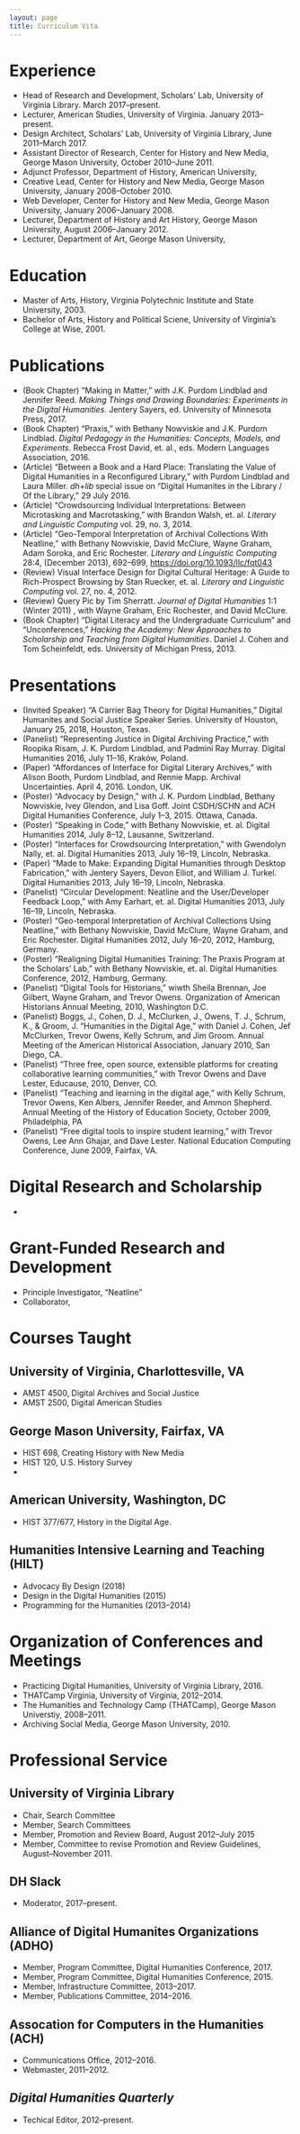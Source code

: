 ```yaml
---
layout: page
title: Curriculum Vita
---
```


# Experience

- Head of Research and Development, Scholars' Lab, University of Virginia Library. March 2017–present.
- Lecturer, American Studies, University of Virginia. January 2013–present.
- Design Architect, Scholars' Lab, University of Virginia Library, June 2011–March 2017.
- Assistant Director of Research, Center for History and New Media, George Mason University, October 2010–June 2011.
- Adjunct Professor, Department of History, American University, 
- Creative Lead, Center for History and New Media, George Mason University, January 2008–October 2010.
- Web Developer, Center for History and New Media, George Mason University, January 2006–January 2008. 
- Lecturer, Department of History and Art History, George Mason University, August 2006–January 2012.
- Lecturer, Department of Art, George Mason University, 

# Education

- Master of Arts, History, Virginia Polytechnic Institute and State University, 2003.
- Bachelor of Arts, History and Political Sciene, University of Virginia’s College at Wise, 2001.

# Publications

- (Book Chapter) “Making in Matter,” with J.K. Purdom Lindblad and Jennifer Reed. _Making Things and Drawing Boundaries: Experiments in the Digital Humanities_. Jentery Sayers, ed. University of Minnesota Press, 2017.
- (Book Chapter) “Praxis,” with Bethany Nowviskie and J.K. Purdom Lindblad. _Digital Pedagogy in the Humanities: Concepts, Models, and Experiments_. Rebecca Frost David, et. al., eds. Modern Languages Association, 2016.
- (Article) “Between a Book and a Hard Place: Translating the Value of Digital Humanities in a Reconfigured Library,” with Purdom Lindblad and Laura Miller. _dh+lib_ special issue on “Digital Humanites in the Library / Of the Library,” 29 July 2016.
- (Article) “Crowdsourcing Individual Interpretations: Between Microtasking and Macrotasking,” with Brandon Walsh, et. al. _Literary and Linguistic Computing_ vol. 29, no. 3, 2014.
- (Article) “Geo-Temporal Interpretation of Archival Collections With Neatline,” with Bethany Nowviskie, David McClure, Wayne Graham, Adam Soroka, and Eric Rochester. _Literary and Linguistic Computing_ 28:4, (December 2013), 692–699, https://doi.org/10.1093/llc/fqt043
- (Review) Visual Interface Design for Digital Cultural Heritage: A Guide to Rich-Prospect Browsing by Stan Ruecker, et. al. _Literary and Linguistic Computing_ vol. 27, no. 4, 2012.
- (Review) Query Pic by Tim Sherratt. _Journal of Digital Humanities_ 1:1 (Winter 2011) , with Wayne Graham, Eric Rochester, and David McClure.
- (Book Chapter) “Digital Literacy and the Undergraduate Curriculum” and “Unconferences,” _Hacking the Academy: New Approaches to Scholarship and Teaching from Digital Humanities_. Daniel J. Cohen and Tom Scheinfeldt, eds. University of Michigan Press, 2013.

# Presentations

- (Invited Speaker) “A Carrier Bag Theory for Digital Humanities,” Digital Humanites and Social Justice Speaker Series. University of Houston,  January 25, 2018, Houston, Texas.
- (Panelist) “Representing Justice in Digital Archiving Practice,” with Roopika Risam, J. K. Purdom Lindblad, and Padmini Ray Murray. Digital Humanities 2016, July 11–16, Kraków, Poland.
- (Paper) “Affordances of Interface for Digital Literary Archives,” with Alison Booth, Purdom Lindblad, and Rennie Mapp. Archival Uncertainties. April 4, 2016. London, UK.
- (Poster) “Advocacy by Design,” with J. K. Purdom Lindblad, Bethany Nowviskie, Ivey Glendon, and Lisa Goff. Joint CSDH/SCHN and ACH Digital Humanities Conference, July 1–3, 2015. Ottawa, Canada.
- (Poster) “Speaking in Code,” with Bethany Nowviskie, et. al. Digital Humanities 2014, July 8–12, Lausanne, Switzerland.
- (Poster) “Interfaces for Crowdsourcing Interpretation,” with Gwendolyn Nally, et. al. Digital Humanities 2013, July 16–19, Lincoln, Nebraska.
- (Paper) “Made to Make: Expanding Digital Humanities through Desktop Fabrication,” with Jentery Sayers, Devon Elliot, and William J. Turkel. Digital Humanities 2013, July 16–19, Lincoln, Nebraska.
- (Panelist) “Circular Development: Neatline and the User/Developer Feedback Loop,” with Amy Earhart, et. al. Digital Humanities 2013, July 16–19, Lincoln, Nebraska.
- (Poster) “Geo-temporal Interpretation of Archival Collections Using Neatline,” with Bethany Nowviskie, David McClure, Wayne Graham, and Eric Rochester. Digital Humanities 2012, July 16–20, 2012, Hamburg, Germany.
- (Poster) “Realigning Digital Humanities Training: The Praxis Program at the Scholars’ Lab,” with Bethany Nowviskie, et. al. Digital Humanities Conference, 2012, Hamburg, Germany.
- (Panelist) “Digital Tools for Historians,” wiwth Sheila Brennan, Joe Gilbert, Wayne Graham, and Trevor Owens. Organization of American Historians Annual Meeting, 2010, Washington D.C.
- (Panelist)
Boggs, J., Cohen, D. J., McClurken, J., Owens, T. J., Schrum, K., & Groom, J. “Humanities in the Digital Age,” with Daniel J. Cohen, Jef McClurken, Trevor Owens, Kelly Schrum, and Jim Groom. Annual Meeting of the American Historical Association, January 2010, San Diego, CA.
- (Panelist) “Three free, open source, extensible platforms for creating collaborative learning communities,” with Trevor Owens and Dave Lester, Educause, 2010, Denver, CO.
- (Panelist) “Teaching and learning in the digital age,” with Kelly Schrum, Trevor Owens, Ken Albers, Jennifer Reeder, and Ammon Shepherd. Annual Meeting of the History of Education Society, October 2009, Philadelphia, PA
- (Panelist) “Free digital tools to inspire student learning,” with Trevor Owens, Lee Ann Ghajar, and Dave Lester. National Education Computing Conference, June 2009, Fairfax, VA.

# Digital Research and Scholarship

- 


# Grant-Funded Research and Development

- Principle Investigator, “Neatline”
- Collaborator, 

# Courses Taught

## University of Virginia, Charlottesville, VA

- AMST 4500, Digital Archives and Social Justice
- AMST 2500, Digital American Studies

## George Mason University, Fairfax, VA

- HIST 698, Creating History with New Media
- HIST 120, U.S. History Survey
- 

## American University, Washington, DC

- HIST 377/677, History in the Digital Age.

## Humanities Intensive Learning and Teaching (HILT)

- Advocacy By Design (2018)
- Design in the Digital Humanities (2015)
- Programming for the Humanities (2013–2014)

# Organization of Conferences and Meetings

- Practicing Digital Humanities, University of Virginia Library, 2016.
- THATCamp Virginia, University of Virginia, 2012–2014.
- The Humanities and Technology Camp (THATCamp), George Mason Universtiy, 2008–2011.
- Archiving Social Media, George Mason University, 2010.

# Professional Service

## University of Virginia Library

- Chair, Search Committee
- Member, Search Committees 
- Member, Promotion and Review Board, August 2012–July 2015
- Member, Committee to revise Promotion and Review Guidelines, August–November 2011.

## DH Slack

- Moderator, 2017–present.
 
## Alliance of Digital Humanites Organizations (ADHO)

- Member, Program Committee, Digital Humanities Conference, 2017.
- Member, Program Committee, Digital Humanities Conference, 2015.
- Member, Infrastructure Committee, 2013–2017.
- Member, Publications Committee, 2014–2016.

## Assocation for Computers in the Humanities (ACH)

- Communications Office, 2012–2016.
- Webmaster, 2011–2012.

## _Digital Humanities Quarterly_

- Techical Editor, 2012–present.



